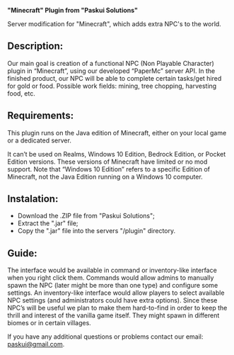 **"Minecraft" Plugin from "Paskui Solutions"**

Server modification for "Minecraft", which adds extra NPC's to the world.

Description:
- 
Our main goal is creation of a functional NPC (Non Playable Character) plugin in “Minecraft”, using our developed “PaperMc” server API. In the finished product, our NPC will be able to complete certain tasks/get hired for gold or food. Possible work fields: mining, tree chopping, harvesting food, etc.

Requirements:
-
This plugin runs on the Java edition of Minecraft, either on your local game or a dedicated server.

It can’t be used on Realms, Windows 10 Edition, Bedrock Edition, or Pocket Edition versions. These versions of Minecraft have limited or no mod support. Note that “Windows 10 Edition” refers to a specific Edition of Minecraft, not the Java Edition running on a Windows 10 computer.

Instalation:
- 
- Download the .ZIP file from "Paskui Solutions";
- Extract the ".jar" file;
- Copy the ".jar" file into the servers "/plugin" directory.

Guide:
- 
The interface would be available in command or inventory-like interface when you right click them. Commands would allow admins to manually spawn the NPC (later might be more than one type) and configure some settings. An inventory-like interface would allow players to select available NPC settings (and administrators could have extra options).
Since these NPC’s will be useful we plan to make them hard-to-find in order to keep the thrill and interest of the vanilla game itself. They might spawn in different biomes or in certain villages.


If you have any additional questions or problems contact our email: paskui@gmail.com.
